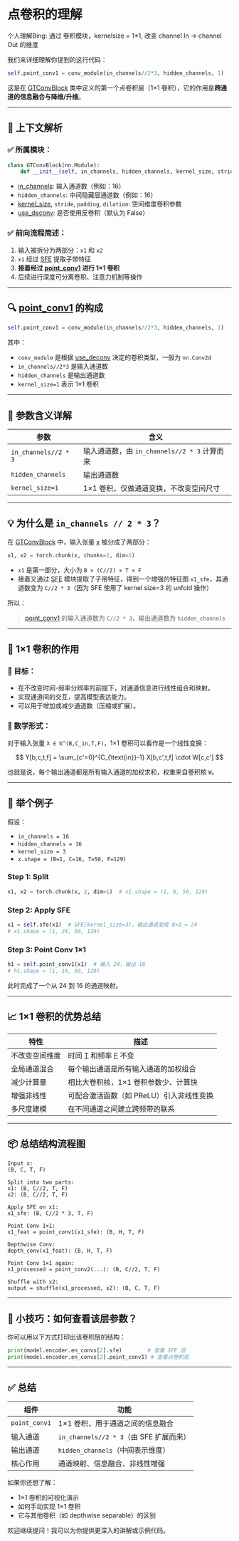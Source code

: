# 点卷积的理解

个人理解Bing: 通过 卷积模块，kernelsize = 1*1, 改变 channel In -> channel Out 的维度

我们来详细理解你提到的这行代码：

```python
self.point_conv1 = conv_module(in_channels//2*3, hidden_channels, 1)
```


这是在 [GTConvBlock](file://D:\10_Python\gtcrn_learning\gtcrn.py#L228-L298) 类中定义的第一个点卷积层（1×1 卷积），它的作用是**跨通道的信息融合与降维/升维**。

---

## 🧩 上下文解析

### ✅ 所属模块：
```python
class GTConvBlock(nn.Module):
    def __init__(self, in_channels, hidden_channels, kernel_size, stride, padding, dilation, use_deconv=False):
```


- [in_channels](file://D:\10_Python\gtcrn_learning\stream\modules\convolution.py#L0-L0): 输入通道数（例如：16）
- `hidden_channels`: 中间隐藏层通道数（例如：16）
- [kernel_size](file://D:\10_Python\gtcrn_learning\gtcrn.py#L0-L0), `stride`, `padding`, `dilation`: 空间维度卷积参数
- [use_deconv](file://D:\10_Python\gtcrn_learning\gtcrn.py#L0-L0): 是否使用反卷积（默认为 False）

### ✅ 前向流程简述：
1. 输入被拆分为两部分：`x1` 和 `x2`
2. `x1` 经过 [SFE](file://D:\10_Python\gtcrn_learning\gtcrn.py#L92-L120) 提取子带特征
3. **接着经过 [point_conv1](file://D:\10_Python\gtcrn_learning\gtcrn.py#L0-L0) 进行 1×1 卷积**
4. 后续进行深度可分离卷积、注意力机制等操作

---

## 🔍 [point_conv1](file://D:\10_Python\gtcrn_learning\gtcrn.py#L0-L0) 的构成

```python
self.point_conv1 = conv_module(in_channels//2*3, hidden_channels, 1)
```


其中：

- `conv_module` 是根据 [use_deconv](file://D:\10_Python\gtcrn_learning\gtcrn.py#L0-L0) 决定的卷积类型，一般为 `nn.Conv2d`
- `in_channels//2*3` 是输入通道数
- `hidden_channels` 是输出通道数
- `kernel_size=1` 表示 1×1 卷积

---

## 📌 参数含义详解

| 参数 | 含义 |
|------|------|
| `in_channels//2 * 3` | 输入通道数，由 `in_channels//2 * 3` 计算而来 |
| `hidden_channels` | 输出通道数 |
| `kernel_size=1` | 1×1 卷积，仅做通道变换，不改变空间尺寸 |

---

## 💡 为什么是 `in_channels // 2 * 3`？

在 [GTConvBlock](file://D:\10_Python\gtcrn_learning\gtcrn.py#L228-L298) 中，输入张量 [x](file://D:\10_Python\gtcrn_learning\doc\sfe_understanding.py#L11-L11) 被分成了两部分：

```python
x1, x2 = torch.chunk(x, chunks=2, dim=1)
```


- `x1` 是第一部分，大小为 `B × (C//2) × T × F`
- 接着又通过 [SFE](file://D:\10_Python\gtcrn_learning\gtcrn.py#L92-L120) 模块提取了子带特征，得到一个增强的特征图 `x1_sfe`，其通道数变为 `C//2 * 3`（因为 SFE 使用了 kernel size=3 的 unfold 操作）

所以：

> [point_conv1](file://D:\10_Python\gtcrn_learning\gtcrn.py#L0-L0) 的输入通道数为 `C//2 * 3`，输出通道数为 `hidden_channels`

---

## 🔁 1×1 卷积的作用

### 🎯 目标：
- 在不改变时间-频率分辨率的前提下，对通道信息进行线性组合和映射。
- 实现通道间的交互，提高模型表达能力。
- 可以用于增加或减少通道数（压缩或扩展）。

### 🔧 数学形式：

对于输入张量 `X ∈ ℝ^(B,C_in,T,F)`，1×1 卷积可以看作是一个线性变换：

$$
Y[b,c,t,f] = \sum_{c'=0}^{C_{\text{in}}-1} X[b,c',t,f] \cdot W[c,c']
$$

也就是说，每个输出通道都是所有输入通道的加权求和，权重来自卷积核 `W`。

---

## 🧠 举个例子

假设：

- `in_channels = 16`
- `hidden_channels = 16`
- `kernel_size = 3`
- `x.shape = (B=1, C=16, T=50, F=129)`

### Step 1: Split
```python
x1, x2 = torch.chunk(x, 2, dim=1)  # x1.shape = (1, 8, 50, 129)
```


### Step 2: Apply SFE
```python
x1 = self.sfe(x1)  # SFE(kernel_size=3)，输出通道变成 8×3 = 24
# x1.shape = (1, 24, 50, 129)
```


### Step 3: Point Conv 1×1
```python
h1 = self.point_conv1(x1)  # 输入 24，输出 16
# h1.shape = (1, 16, 50, 129)
```


此时完成了一个从 24 到 16 的通道映射。

---

## 📈 1×1 卷积的优势总结

| 特性 | 描述 |
|------|------|
| 不改变空间维度 | 时间 [T](file://D:\10_Python\gtcrn_learning\doc\sfe_understanding.py#L8-L8) 和频率 [F](file://D:\10_Python\gtcrn_learning\doc\sfe_understanding.py#L9-L9) 不变 |
| 全局通道混合 | 每个输出通道是所有输入通道的加权组合 |
| 减少计算量 | 相比大卷积核，1×1 卷积参数少、计算快 |
| 增强非线性 | 可配合激活函数（如 PReLU）引入非线性变换 |
| 多尺度建模 | 在不同通道之间建立跨频带的联系 |

---

## 📦 总结结构流程图

```
Input x:
(B, C, T, F)

Split into two parts:
x1: (B, C//2, T, F)
x2: (B, C//2, T, F)

Apply SFE on x1:
x1_sfe: (B, C//2 * 3, T, F)

Point Conv 1×1:
x1_feat = point_conv1(x1_sfe): (B, H, T, F)

Depthwise Conv:
depth_conv(x1_feat): (B, H, T, F)

Point Conv 1×1 again:
x1_processed = point_conv2(...): (B, C//2, T, F)

Shuffle with x2:
output = shuffle(x1_processed, x2): (B, C, T, F)
```


---

## 🧠 小技巧：如何查看该层参数？

你可以用以下方式打印出该卷积层的结构：

```python
print(model.encoder.en_convs[2].sfe)        # 查看 SFE 层
print(model.encoder.en_convs[2].point_conv1) # 查看点卷积层
```


---

## ✅ 总结

| 组件 | 功能 |
|------|------|
| `point_conv1` | 1×1 卷积，用于通道之间的信息融合 |
| 输入通道 | `in_channels//2 * 3`（由 SFE 扩展而来） |
| 输出通道 | `hidden_channels`（中间表示维度） |
| 核心作用 | 通道映射、信息融合、非线性增强 |

如果你还想了解：
- 1×1 卷积的可视化演示
- 如何手动实现 1×1 卷积
- 它与其他卷积（如 depthwise separable）的区别

欢迎继续提问！我可以为你提供更深入的讲解或示例代码。